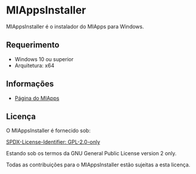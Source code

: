 # MIAppsInstaller

MIAppsInstaller é o instalador do MIApps para Windows.

## Requerimento
- Windows 10 ou superior
- Arquitetura: x64

## Informações

- [Página do MIApps](https://www.mestredainfo.com.br/2024/07/miapps.html)

## Licença

O MIAppsInstaller é fornecido sob:

[SPDX-License-Identifier: GPL-2.0-only](https://spdx.org/licenses/GPL-2.0-only.html)

Estando sob os termos da GNU General Public License version 2 only.

Todas as contribuições para o MIAppsInstaller estão sujeitas a esta licença.
